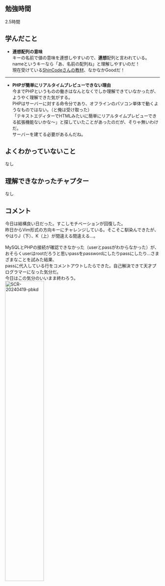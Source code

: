 ## 勉強時間
2.5時間
<!--
14:00時開始
15:45時から16:15時休憩
17:00時終了
-->



## 学んだこと
- **連想配列の意味**
<br>キーの名前で値の意味を連想しやすいので、**連想**配列と言われている。
<br>nameというキーなら「あ、名前の配列ね」と理解しやすいのだ！
<br>現在受けている[ShinCodeさんの教材](https://www.udemy.com/course/php-2channel-board-tutorial/?couponCode=ST7MT41824)、なかなかGoodだ！
***

- **PHPが簡単にリアルタイムプレビューできない理由**
<br>今までPHPというものの働きはなんとなくでしか理解できていなかったが、ようやく理解できた気がする。
<br>PHPはサーバーに対する命令分であり、オフラインのパソコン単体で動くようなものではない。（と俺は受け取った）
<br>「テキストエディターでHTMLみたいに簡単にリアルタイムプレビューできる拡張機能ないかな〜」と探していたことがあったのだが、そりゃ無いわけだ。
<br>サーバーを建てる必要があるんだね。
<!-- 複数ある場合は***で区切る -->



## よくわかっていないこと
なし
<!-- 複数ある場合は***で区切る -->



## 理解できなかったチャプター
なし



## コメント
今日は結構良い日だった。すこしモチベーションが回復した。
<br>昨日からVim形式の方向キーにチャレンジしている。そこそこ馴染んできたが、やはりJ（下）、K（上）が間違える間違える…。
<br>
<br>MySQLとPHPの接続が確認できなかった（userとpassがわからなかった）が、おそらくuserはrootだろうと思いpassをpasswordにしたりpassにしたり…さまざまなことを試みた結果、
<br>passに代入している行をコメントアウトしたらできた。自己解決できて天才プログラマーになった気分だ。
<br>今日はこの気分のいいまま終わろう。
<br><img width="50%" alt="SCR-20240419-pbkd" src="https://github.com/suzukidog/TIL/assets/54813237/af013370-84f1-4795-9975-18efabc0e02b">
